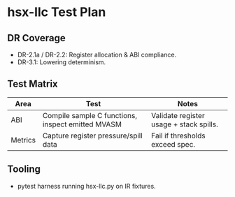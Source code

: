 # hsx-llc Test Plan

## DR Coverage
- DR-2.1a / DR-2.2: Register allocation & ABI compliance.
- DR-3.1: Lowering determinism.

## Test Matrix
| Area | Test | Notes |
|------|------|-------|
| ABI | Compile sample C functions, inspect emitted MVASM | Validate register usage + stack spills. |
| Metrics | Capture register pressure/spill data | Fail if thresholds exceed spec. |

## Tooling
- pytest harness running hsx-llc.py on IR fixtures.

